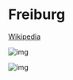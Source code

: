 # Freiburg
[Wikipedia](https://en.wikipedia.org/wiki/Freiburg)  

![img](https://lh3.googleusercontent.com/d/1DEjLQRHOHqw4MecIV8GnzJOdVSir4csg)

![img](https://lh3.googleusercontent.com/d/1qUYdLAIzyWyHEzW4SjLxGFcaoXfFji7t)